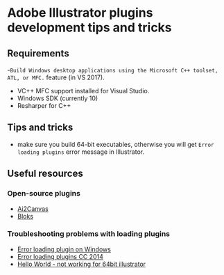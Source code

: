 # Adobe Illustrator plugins development tips and tricks

## Requirements
-`Build Windows desktop applications using the Microsoft C++ toolset, ATL, or MFC.` feature (in VS 2017).
- VC++ MFC support installed for Visual Studio.
- Windows SDK (currently 10)
- Resharper for C++

## Tips and tricks
- make sure you build 64-bit executables, otherwise you will get `Error loading plugins` error message in Illustrator.

## Useful resources 

### Open-source plugins
- [Ai2Canvas](https://github.com/mikeswanson/Ai2Canvas)
- [Bloks](https://github.com/WestonThayer/Bloks)

### Troubleshooting problems with loading plugins
- [Error loading plugin on Windows](https://forums.adobe.com/thread/2508119)
- [Error loading plugins CC 2014](https://forums.adobe.com/message/7868616#7868616)
- [Hello World - not working for 64bit illustrator](https://forums.adobe.com/thread/1919755)
